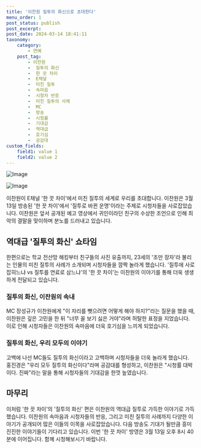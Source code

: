 ```yaml
---
title: '이찬원 질투의 화신으로 초대한다'
menu_order: 1
post_status: publish
post_excerpt: 
post_date: 2024-03-14 18:41:11
taxonomy:
    category:
        - 연예
    post_tag:
        - 이찬원
        -  질투의 화신
        -  한 끗 차이
        -  E채널
        -  미친 질투
        -  속마음
        -  시청자 반응
        -  미친 질투의 사례
        -  MC
        -  방송
        -  시청률
        -  기대감
        -  역대급
        -  호기심
        -  공감대
custom_fields:
    field1: value 1
    field2: value 2
---
```


![Image](https://ssl.pstatic.net/mimgnews/image/108/2024/03/13/0003220383_001_20240313060001251.jpg?type=w540)

![Image](https://mimgnews.pstatic.net/image/108/2024/03/13/0003220383_002_20240313060001449.jpg?type=w540)

이찬원이 E채널 '한 끗 차이'에서 미친 질투의 세계로 우리를 초대합니다. 이찬원은 3월 13일 방송된 '한 끗 차이'에서 '질투로 바뀐 운명'이라는 주제로 시청자들을 사로잡았습니다. 이찬원은 앞서 공개된 예고 영상에서 귀인이라던 친구의 수상한 조언으로 인해 최악의 결말을 맞이하며 분노를 드러내고 있습니다.
## 역대급 '질투의 화신' 쇼타임
한편으로는 학교 전산망 해킹부터 친구들의 사진 유출까지, 23세의 '조만 장자'라 불리는 인물의 미친 질투의 사례가 소개되며 시청자들을 깜짝 놀라게 했습니다. '질투에 사로잡히느냐 vs 질투를 연료로 삼느냐'의 '한 끗 차이'는 이찬원의 이야기를 통해 더욱 생생하게 전달되고 있습니다.
### 질투의 화신, 이찬원의 속내
MC 장성규가 이찬원에게 "이 자리를 뺏으려면 어떻게 해야 하지?"라는 질문을 했을 때, 이찬원은 깊은 고민을 한 뒤 "너무 꼴 보기 싫은 거야"라며 허탈한 표정을 지었습니다. 이로 인해 시청자들은 이찬원의 속마음에 더욱 호기심을 느끼게 되었습니다.
### 질투의 화신, 우리 모두의 이야기
고백에 나선 MC들도 질투의 화신이라고 고백하며 시청자들을 더욱 놀라게 했습니다. 홍진경은 "우리 모두 질투의 화신이다"라며 공감대를 형성하고, 이찬원은 "시청률 대박이다. 진짜"라는 말을 통해 시청자들의 기대감을 한껏 높였습니다.
## 마무리
이처럼 '한 끗 차이'의 '질투의 화신' 편은 이찬원의 역대급 질투로 가득한 이야기로 가득했습니다. 이찬원의 속마음과 시청자들의 반응, 그리고 미친 질투의 사례까지 다양한 이야기가 공개되어 많은 이들의 이목을 사로잡았습니다. 다음 방송도 기대가 될만큼 흥미진진한 이야기들이 기다리고 있습니다. 이번 '한 끗 차이' 방영은 3월 13일 오후 8시 40분에 이어집니다. 함께 시청해보시기 바랍니다.
